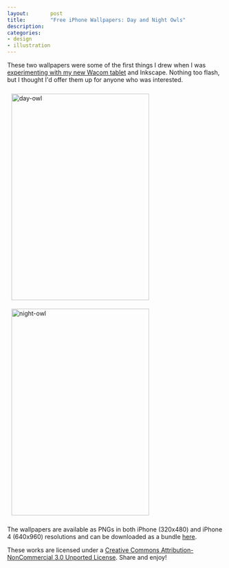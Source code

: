 ```yaml
---
layout:       post
title:        "Free iPhone Wallpapers: Day and Night Owls"
description: 
categories:     
- design
- illustration
---
```


These two wallpapers were some of the first things I drew when I was [experimenting with my new Wacom tablet][1] and Inkscape. Nothing too flash, but I thought I'd offer them up for anyone who was interested. 

<img alt="day-owl" src="{{site.url}}/img/posts/day-owl.png" width="320" height="480" style="padding:10px;" />
<img alt="night-owl" src="{{ site.url }}/img/posts/night-owl.png" width="320" height="480" style="padding:10px;"/>

The wallpapers are available as PNGs in both iPhone (320x480) and iPhone 4 (640x960) resolutions and can be downloaded as a bundle [here][2].

These <span xmlns:dct="http://purl.org/dc/terms/" href="http://purl.org/dc/dcmitype/StillImage" rel="dct:type">works</span> are licensed under a <a rel="license" href="http://creativecommons.org/licenses/by-nc/3.0/">Creative Commons Attribution-NonCommercial 3.0 Unported License</a>. Share and enjoy!

[1]:{{site.url}}/2011/01/06/wacom-tablet-with-inkscape-gimp-on-osx/
[2]:{{site.url}}/downloads/iphone-wallpapers-owls.zip
